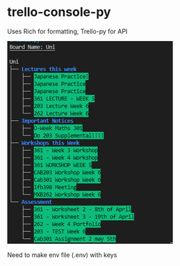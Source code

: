 # trello-console-py
Uses Rich for formatting, Trello-py for API

![Output into Console](https://github.com/yohonene/trello-console-py/blob/master/output%20v01.png)

Need to make env file (.env) with keys
